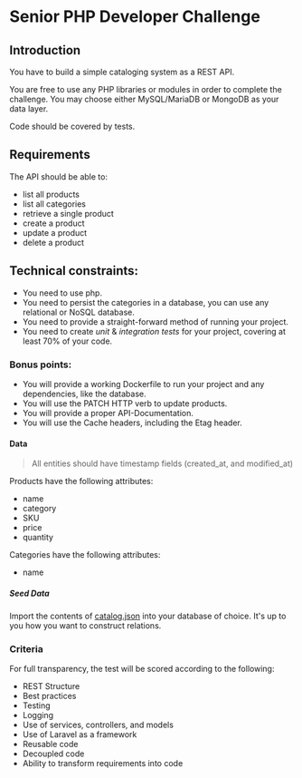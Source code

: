 # Senior PHP Developer Challenge

## Introduction
You have to build a simple cataloging system as a REST API.

You are free to use any PHP libraries or modules in order to complete the challenge. You may choose either MySQL/MariaDB or MongoDB as your data layer.

Code should be covered by tests.

## Requirements

The API should be able to:
* list all products
* list all categories
* retrieve a single product
* create a product
* update a product
* delete a product


## Technical constraints:

* You need to use php.
* You need to persist the categories in a database, you can use any relational or NoSQL database.
* You need to provide a straight-forward method of running your project.
* You need to create _unit_ & _integration tests_ for your project, covering at least 70% of your code.


### Bonus points:

* You will provide a working Dockerfile to run your project and any dependencies, like the database.
* You will use the PATCH HTTP verb to update products.
* You will provide a proper API-Documentation.
* You will use the Cache headers, including the Etag header.


#### Data
> All entities should have timestamp fields (created_at, and modified_at)

Products have the following attributes: 
* name
* category
* SKU
* price
* quantity

Categories have the following attributes:
* name

##### Seed Data
Import the contents of [catalog.json](data/catalog.json) into your database of choice.  It's up to you how you want to construct relations.

### Criteria
For full transparency, the test will be scored according to the following:
* REST Structure
* Best practices
* Testing
* Logging
* Use of services, controllers, and models
* Use of Laravel as a framework
* Reusable code
* Decoupled code
* Ability to transform requirements into code